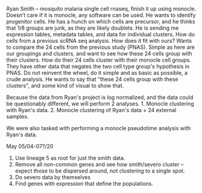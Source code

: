 Ryan Smith – mosquito malaria single cell rnaseq, finish it up using monocle. Doesn’t care if it is monocle, any software can be used. He wants to identify progenitor cells.
He has a hunch on which cells are precursor, and he thinks that 1/8 groups are junk, as they are likely doublets.
He is sending me expression tables, metadata tables, and data for individual clusters.
How do cells from a previous scRNA seq analysis.  How does it fit with ours? Wants to compare the 24 cells from the previous study (PNAS).  Simple as here are our groupings and clusters, and want to see how these 24 cells group with their clusters. How do their 24 cells cluster with their monocle cell groups.  
They have other data that negates the two cell type group's hypothesis in PNAS. Do not reinvent the wheel, do it simple and as basic as possible, a crude analysis.  He wants to say that "these 24 cells group with these clusters", and some kind of visual to show that.

Because the data from Ryan's project is log normalized, and the data could be questionably different, we will perform 2 analyses.  1.  Monocle clustering with Ryan's data. 2. Monocle clustering of Ryan's data + 24 external samples.

We were also tasked with performing a monocle pseudotime analysis with Ryan's data.

May 05/04-07?/20
1.  Use lineage 5 as root for just the smith data.
2.  Remove all non-common genes and see how smith/severo cluster –expect those to be dispersed around, not clustering to a single spot.
3.  Do severo data by themselves
4.  Find genes with expression that define the populations.
